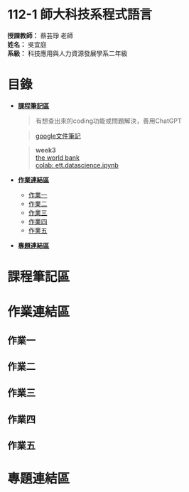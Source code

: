 # **112-1 師大科技系程式語言**  
**授課教師：** 蔡芸琤 老師  
**姓名：** 吳宜庭  
**系級：** 科技應用與人力資源發展學系二年級 
  
# 目錄
* [**課程筆記區**](https://github.com/ett9292/PL#課程筆記區)  
  > 有想查出來的coding功能或問題解決，善用ChatGPT

  > [google文件筆記](https://docs.google.com/document/d/1waQLKYFtAfLIPRl1JR8s3REN9ELs-ezkZIDmjdKaFfA/edit)
  
  > **week3**  
    [the world bank](https://data.worldbank.org/topic/education)  
    [colab: ett.datascience.ipynb](https://colab.research.google.com/drive/1ZJk6U2XXQeEj4MVeH_-MzJXrMZ43Huoc#scrollTo=O0nzGW5_51zh)  
  
* [**作業連結區**](https://github.com/ett9292/PL#作業連結區)  
  * [作業一](https://github.com/ett9292/PL#作業一)  
  * [作業二](https://github.com/ett9292/PL#作業二)
  * [作業三](https://github.com/ett9292/PL#作業三)
  * [作業四](https://github.com/ett9292/PL#作業四)
  * [作業五](https://github.com/ett9292/PL#作業五)
* [**專題連結區**](https://github.com/ett9292/PL#專題連結區)

# 課程筆記區 
# 作業連結區 
## 作業一
## 作業二
## 作業三
## 作業四
## 作業五
# 專題連結區
